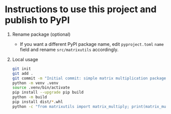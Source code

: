 # Instructions to use this project and publish to PyPI

1. Rename package (optional)
   - If you want a different PyPI package name, edit `pyproject.toml` `name` field and rename `src/matrixutils` accordingly.

2. Local usage
   ```bash
   git init
   git add .
   git commit -m "Initial commit: simple matrix multiplication package"
   python -m venv .venv
   source .venv/bin/activate
   pip install --upgrade pip build
   python -m build
   pip install dist/*.whl
   python -c "from matrixutils import matrix_multiply; print(matrix_multiply([[1,2],[3,4]], [[5,6],[7,8]]))"
